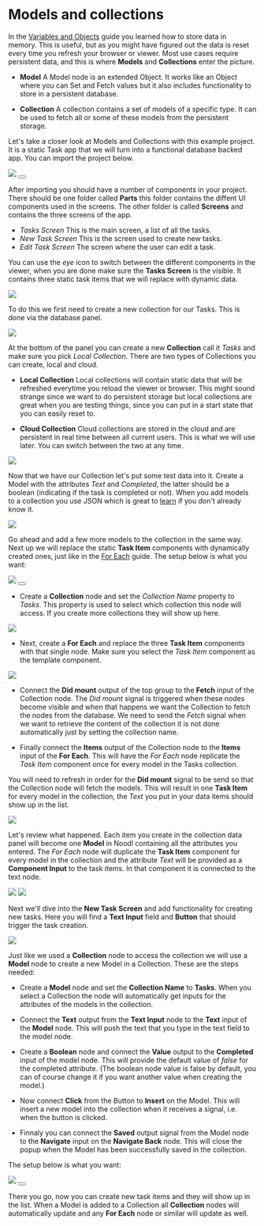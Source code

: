 # Models and collections

In the [Variables and Objects](/guides/variables-and-objects.md) guide you learned how to store data in memory. This is useful, but as you might have figured out the data is reset every time you refresh your browser or viewer. Most use cases require persistent data, and this is where **Models** and **Collections** enter the picture.

- **Model** A Model node is an extended Object. It works like an Object where you can Set and Fetch values but it also includes functionality to store in a persistent database.

- **Collection** A collection contains a set of models of a specific type. It can be used to fetch all or some of these models from the persistent storage.

Let's take a closer look at Models and Collections with this example project. It is a static Task app that we will turn into a functional database backed app. You can import the project below.

<div class="ndl-images">
    <img src="/guides/models-and-collections/static-tasks-screen.png" class="ndl-image small"></img>   
    <button class="ndl-import-button" onClick='importIntoNoodl("guides/models-and-collections/start-project.zip")'></button>
</div>

After importing you should have a number of components in your project. There should be one folder called **Parts** this folder contains the diffent UI components used in the screens. The other folder is called **Screens** and contains the three screens of the app.

* *Tasks Screen* This is the main screen, a list of all the tasks.
* *New Task Screen* This is the screen used to create new tasks.
* *Edit Task Screen* The screen where the user can edit a task.

You can use the *eye* icon to switch between the different components in the viewer, when you are done make sure the **Tasks Screen** is the visible. It contains three static task items that we will replace with dynamic data.

<div class="ndl-images">
    <img src="/guides/models-and-collections/task-items.png" class="ndl-image med"></img>   
</div>

To do this we first need to create a new collection for our Tasks. This is done via the database panel.

<div class="ndl-images">
    <img src="/guides/models-and-collections/database-panel.png" class="ndl-image med"></img>   
</div>

At the bottom of the panel you can create a new **Collection** call it _Tasks_ and make sure you pick _Local Collection_. There are two types of Collections you can create, local and cloud.

- **Local Collection** Local collections will contain static data that will be refreshed everytime you reload the viewer or browser. This might sound strange since we want to do persistent storage but local collections are great when you are testing things, since you can put in a start state that you can easily reset to.

- **Cloud Collection** Cloud collections are stored in the cloud and are persistent in real time between all current users. This is what we will use later. You can switch between the two at any time.

<div class="ndl-images">
    <img src="/guides/models-and-collections/create-collection.png" class="ndl-image med"></img>   
</div>

Now that we have our Collection let's put some test data into it. Create a Model with the attributes _Text_ and _Completed_, the latter should be a boolean (indicating if the task is completed or not). When you add models to a collection you use JSON which is great to [learn](https://www.w3schools.com/js/js_json_intro.asp) if you don't already know it.

<div class="ndl-images">
    <img src="/guides/models-and-collections/add-model.gif" class="ndl-image large"></img>   
</div>

Go ahead and add a few more models to the collection in the same way. Next up we will replace the static **Task Item** components with dynamically created ones, just like in the [For Each](/guides/for-each.md) guide. The setup below is what you want:

<div class="ndl-images">
    <img src="/guides/models-and-collections/collection-and-for-each.png" class="ndl-image large"></img>  
  <button class="ndl-copy-nodes-button" onClick='copyJsonToClipboard({"nodes":[{"id":"41b407b0-1d78-f7aa-7b77-d328431691be","type":"Group","x":-61.842898249714494,"y":106.85295677441763,"parameters":{},"ports":[],"children":[{"id":"794f0ee8-315e-26f8-4c91-f80ad40e0bc4","type":"Group","x":-41.842898249714494,"y":188.85295677441763,"parameters":{"backgroundColor":"#FFFFFF","paddingLeft":{"value":5,"unit":"px"},"paddingRight":{"value":5,"unit":"px"},"paddingTop":{"value":20,"unit":"px"},"paddingBottom":{"value":20,"unit":"px"},"position":"absolute"},"ports":[],"children":[{"id":"7e43e470-9c21-4367-9928-2aa482d5fb4e","type":"Text","x":-21.842898249714494,"y":234.85295677441763,"parameters":{"fontFamily":"OpenSans-Regular.ttf","text":"My Tasks","fontSize":{"value":30,"unit":"px"},"marginLeft":{"value":31,"unit":"px"}},"ports":[],"children":[]},{"id":"a263dc80-eefb-daea-71e2-1558b85caf07","type":"Group","x":-21.842898249714494,"y":280.85295677441763,"parameters":{"marginTop":{"value":20,"unit":"px"},"scrollBehavior":"native","clip":true,"marginBottom":{"value":20,"unit":"px"}},"ports":[],"children":[{"id":"64401a30-613c-4946-c15d-4e32c082222f","type":"For Each","x":-1.8428982497144943,"y":326.85295677441763,"parameters":{"template":"/Parts/Task Item"},"ports":[],"children":[]}]},{"id":"dbb3ccd8-419f-40a3-c85c-f1451cfe0113","type":"/Parts/Add Button","x":-21.842898249714494,"y":408.85295677441763,"parameters":{"Align X":"right","Align Y":"bottom","Margin Right":{"value":10,"unit":"px"},"Margin Bottom":{"value":10,"unit":"px"}},"ports":[],"children":[]}]}]},{"id":"7db8ff3d-9293-0393-58ff-22e404625cb9","type":"PageStackNavigate","x":244.43601436983369,"y":444.4054142410768,"parameters":{"target":"/Screens/New Task Screen","transition":"Popup","tr-direction":"Up","tr-timing":{"curve":[0,0,0.58,1],"dur":300,"delay":0},"tr-fadein":true,"tr-shift":{"value":75,"unit":"%"}},"ports":[],"children":[]},{"id":"9bbb5f12-ecc6-032a-1dcc-49266eee53bb","type":"DbCollection","x":-321.5387225298615,"y":258.8532974218833,"parameters":{"collectionName":"Tasks"},"ports":[],"children":[]}],"connections":[{"fromId":"dbb3ccd8-419f-40a3-c85c-f1451cfe0113","fromProperty":"Click","toId":"7db8ff3d-9293-0393-58ff-22e404625cb9","toProperty":"navigate"},{"fromId":"41b407b0-1d78-f7aa-7b77-d328431691be","fromProperty":"didMount","toId":"9bbb5f12-ecc6-032a-1dcc-49266eee53bb","toProperty":"storageFetch"},{"fromId":"9bbb5f12-ecc6-032a-1dcc-49266eee53bb","fromProperty":"items","toId":"64401a30-613c-4946-c15d-4e32c082222f","toProperty":"items"}]})'></button>      
</div>

* Create a **Collection** node and set the *Collection Name* property to *Tasks*. This property is used to select which collection this node will access. If you create more collections they will show up here.

<div class="ndl-images">
    <img src="/guides/models-and-collections/collection-name.png" class="ndl-image small"></img>   
</div>

* Next, create a **For Each** and replace the three **Task Item** components with that single node. Make sure you select the *Task Item* component as the template component.

<div class="ndl-images">
    <img src="/guides/models-and-collections/for-each-template.png" class="ndl-image small"></img>   
</div>

* Connect the **Did mount** output of the top group to the **Fetch** input of the Collection node. The *Did mount* signal is triggered when these nodes become visible and when that happens we want the Collection to fetch the nodes from the database. We need to send the *Fetch* signal when we want to retrieve the content of the collection it is not done automatically just by setting the collection name.

* Finally connect the **Items** output of the Collection node to the **Items** input of the **For Each**. This will have the *For Each* node replicate the *Task Item* component once for every model in the Tasks collection.

You will need to refresh in order for the **Did mount** signal to be send so that the Collection node will fetch the models. This will result in one **Task Item** for every model in the collection, the *Text* you put in your data items should show up in the list.

<div class="ndl-images">
    <img src="/guides/models-and-collections/connected-tasks.png" class="ndl-image med"></img>   
</div>

Let's review what happened. Each item you create in the collection data panel will become one **Model** in Noodl containing all the attributes you entered. The *For Each* node will duplicate the **Task Item** component for every model in the collection and the attribute *Text* will be provided as a **Component Input** to the task items. In that component it is connected to the text node.

<div class="ndl-images">
    <img src="/guides/models-and-collections/text-attr-in-datapanel.png" class="ndl-image med"></img>   
    <img src="/guides/models-and-collections/task-item-text-connected.png" class="ndl-image med"></img>   
</div>

Next we'll dive into the **New Task Screen** and add functionality for creating new tasks. Here you will find a **Text Input** field and **Button** that should trigger the task creation.

<div class="ndl-images">
    <img src="/guides/models-and-collections/new-task-screen.png" class="ndl-image large"></img>  
</div>

Just like we used a **Collection** node to access the collection we will use a **Model** node to create a new Model in a Collection. These are the steps needed:

* Create a **Model** node and set the **Collection Name** to **Tasks**. When you select a Collection the node will automatically get inputs for the attributes of the models in the collection.

* Connect the **Text** output from the **Text Input** node to the **Text** input of the **Model** node. This will push the text that you type in the text field to the model node.

* Create a **Boolean** node and connect the **Value** output to the **Completed** input of the model node. This will provide the default value of *false* for the completed attribute. (The boolean node value is false by default, you can of course change it if you want another value when creating the model.)

* Now connect **Click** from the Button to **Insert** on the Model. This will insert a new model into the collection when it receives a signal, i.e. when the button is clicked.

* Finnaly you can connect the **Saved** output signal from the Model node to the **Navigate** input on the **Navigate Back** node. This will close the popup when the Model has been successfully saved in the collection.

The setup below is what you want:

<div class="ndl-images">
    <img src="/guides/models-and-collections/new-task-model.png" class="ndl-image large"></img>  
  <button class="ndl-copy-nodes-button" onClick='copyJsonToClipboard({"nodes":[{"id":"888b0511-874c-dcc3-bf98-c98af68b48eb","type":"Group","x":-117.1255445807002,"y":283.08062013197235,"parameters":{"backgroundColor":"#FFFFFF"},"ports":[],"children":[{"id":"0cc2e328-1acb-a922-1cab-2e6d445626eb","type":"/Parts/Header","x":-97.1255445807002,"y":329.08062013197235,"parameters":{"Title":"New task"},"ports":[],"children":[]},{"id":"4d13e6a1-e7ae-436a-b7f6-326f5006606c","type":"Group","x":-97.1255445807002,"y":411.08062013197235,"parameters":{"paddingLeft":{"value":20,"unit":"px"},"paddingRight":{"value":20,"unit":"px"}},"ports":[],"children":[{"id":"62036bbf-2a01-1a60-a048-04bc01ae30b3","type":"Text Input","x":-77.1255445807002,"y":457.08062013197235,"parameters":{"sizeMode":"explicit","type":"textArea","fontFamily":"OpenSans-Regular.ttf","fontSize":{"value":20,"unit":"px"},"color":"#545454","marginBottom":{"value":10,"unit":"px"}},"ports":[],"children":[]},{"id":"eba9b191-edc5-8eeb-eb58-611e0e339118","type":"/Parts/Button","label":"Save","x":-77.1255445807002,"y":539.0806201319724,"parameters":{"Label":"Save","Margin Bottom":{"value":20,"unit":"px"}},"ports":[],"children":[]}]}]},{"id":"524acf1f-f107-40a9-ca9f-d6bb19623579","type":"PageStackNavigateBack","x":-377.8536376170447,"y":276.4973969970899,"parameters":{},"ports":[],"children":[]},{"id":"5621ce0b-d4eb-4627-634a-bcaf2f67a4ca","type":"DbModel","x":-377.0510202634721,"y":425.2504935647117,"parameters":{"$ndlCollectionName":"Tasks"},"ports":[],"children":[]},{"id":"4163ea1a-0200-d710-07b1-31b4421fc329","type":"Boolean","x":-379.8940457253206,"y":583.2489203796379,"parameters":{},"ports":[],"children":[]}],"connections":[{"fromId":"0cc2e328-1acb-a922-1cab-2e6d445626eb","fromProperty":"Close","toId":"524acf1f-f107-40a9-ca9f-d6bb19623579","toProperty":"navigate"},{"fromId":"62036bbf-2a01-1a60-a048-04bc01ae30b3","fromProperty":"onTextChanged","toId":"5621ce0b-d4eb-4627-634a-bcaf2f67a4ca","toProperty":"Text"},{"fromId":"4163ea1a-0200-d710-07b1-31b4421fc329","fromProperty":"savedValue","toId":"5621ce0b-d4eb-4627-634a-bcaf2f67a4ca","toProperty":"Completed"},{"fromId":"eba9b191-edc5-8eeb-eb58-611e0e339118","fromProperty":"Click","toId":"5621ce0b-d4eb-4627-634a-bcaf2f67a4ca","toProperty":"insert"},{"fromId":"5621ce0b-d4eb-4627-634a-bcaf2f67a4ca","fromProperty":"saved","toId":"524acf1f-f107-40a9-ca9f-d6bb19623579","toProperty":"navigate"}]})'></button>      
</div>

There you go, now you can create new task items and they will show up in the list. When a Model is added to a Collection all **Collection** nodes will automatically update and any **For Each** node or similar will update as well.  

